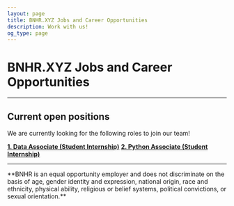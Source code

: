 ```yaml
---
layout: page
title: BNHR.XYZ Jobs and Career Opportunities
description: Work with us!
og_type: page
---
```

# BNHR.XYZ Jobs and Career Opportunities
<hr>

## Current open positions

We are currently looking for the following roles to join our team!

[**1. Data Associate (Student Internship)**](2025/geo-intern-bnhr)
[**2. Python Associate (Student Internship)**](2025/py-intern-bnhr)

<hr>
**BNHR is an equal opportunity employer and does not discriminate on the basis of age, gender identity and expression, national origin, race and ethnicity, physical ability, religious or belief systems, political convictions, or sexual orientation.**